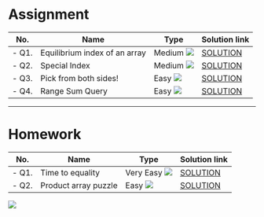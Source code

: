 # Assignment

| No.   | Name                          | Type                                                        | Solution link                                                                  |
|-------|-------------------------------|-------------------------------------------------------------|--------------------------------------------------------------------------------|
| - Q1. | Equilibrium index of an array | Medium [![](https://img.shields.io/badge/-MEDIUM-yellow)]() | [SOLUTION](src/main/java/com/scaler/assignment/Equilibriumindexofanarray.java) |
| - Q2. | Special Index                 | Medium [![](https://img.shields.io/badge/-MEDIUM-yellow)]() | [SOLUTION](src/main/java/com/scaler/assignment/SpecialIndex.java)              |
| - Q3. | Pick from both sides!         | Easy [![](https://img.shields.io/badge/-EASY-green)]()      | [SOLUTION](src/main/java/com/scaler/assignment/Pickfrombothsides.java)         |
| - Q4. | Range Sum Query               | Easy [![](https://img.shields.io/badge/-EASY-green)]()      | [SOLUTION](src/main/java/com/scaler/assignment/RangeSumQuery.java)             |

***

# Homework

| No.   | Name                 | Type                                                        | Solution link                                                         |
|-------|----------------------|-------------------------------------------------------------|-----------------------------------------------------------------------|
| - Q1. | Time to equality     | Very Easy [![](https://img.shields.io/badge/-EASY-green)]() | [SOLUTION](src/main/java/com/scaler/homework/Timetoequality.java)     |
| - Q2. | Product array puzzle | Easy [![](https://img.shields.io/badge/-EASY-green)]()      | [SOLUTION](src/main/java/com/scaler/homework/Productarraypuzzle.java) |

[![](https://img.shields.io/badge/github-blue?style=for-the-badge)](https://github.com/pashmash372)
